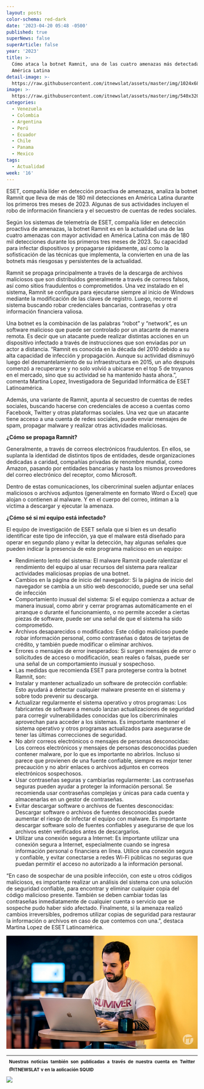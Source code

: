 ```yaml
---
layout: posts
color-schema: red-dark
date: '2023-04-20 05:48 -0500'
published: true
superNews: false
superArticle: false
year: '2023'
title: >-
  Cómo ataca la botnet Ramnit, una de las cuatro amenazas más detectadas en
  América Latina
detail-image: >-
  https://raw.githubusercontent.com/itnewslat/assets/master/img/1024x680/laptop-en-uso-g.jpg
image: >-
  https://raw.githubusercontent.com/itnewslat/assets/master/img/540x320/laptop-en-uso-p.jpg
categories:
  - Venezuela
  - Colombia
  - Argentina
  - Perú
  - Ecuador
  - Chile
  - Panama
  - Mexico
tags:
  - Actualidad
week: '16'
---
```

ESET, compañía líder en detección proactiva de amenazas, analiza la botnet Ramnit que lleva de más de 180 mil detecciones en América Latina durante los primeros tres meses de 2023. Algunas de sus actividades incluyen el robo de información financiera y el secuestro de cuentas de redes sociales.


Según los sistemas de telemetría de ESET, compañía líder en detección proactiva de amenazas, la botnet Ramnit es en la actualidad una de las cuatro amenazas con mayor actividad en América Latina con más de 180 mil detecciones durante los primeros tres meses de 2023. Su capacidad para infectar dispositivos y propagarse rápidamente, así como la sofisticación de las técnicas que implementa, la convierten en una de las botnets más riesgosas y persistentes de la actualidad.

Ramnit se propaga principalmente a través de la descarga de archivos maliciosos que son distribuidos generalmente a través de correos falsos, así como sitios fraudulentos o comprometidos. Una vez instalado en el sistema, Ramnit se configura para ejecutarse siempre al inicio de Windows mediante la modificación de las claves de registro. Luego, recorre el sistema buscando robar credenciales bancarias, contraseñas y otra información financiera valiosa.

Una botnet es la combinación de las palabras “robot” y “network”, es un software malicioso que puede ser controlado por un atacante de manera remota. Es decir que un atacante puede realizar distintas acciones en un dispositivo infectado a través de instrucciones que son enviadas por un actor a distancia. “Ramnit es conocida en la década del 2010 debido a su alta capacidad de infección y propagación. Aunque su actividad disminuyó luego del desmantelamiento de su infraestructura en 2015, un año después comenzó a recuperarse y no solo volvió a ubicarse en el top 5 de troyanos en el mercado, sino que su actividad se ha mantenido hasta ahora.”, comenta Martina Lopez, Investigadora de Seguridad Informática de ESET Latinoamérica. 

Además, una variante de Ramnit, apunta al secuestro de cuentas de redes sociales, buscando hacerse con credenciales de acceso a cuentas como Facebook, Twitter y otras plataformas sociales. Una vez que un atacante tiene acceso a una cuenta de redes sociales, puede enviar mensajes de spam, propagar malware y realizar otras actividades maliciosas.

**¿Cómo se propaga Ramnit?**

Generalmente, a través de correos electrónicos fraudulentos. En ellos, se suplanta la identidad de distintos tipos de entidades, desde organizaciones dedicadas a caridad, compañías privadas de renombre mundial, como Amazon, pasando por entidades bancarias y hasta los mismos proveedores del correo electrónico del receptor, como Microsoft.

Dentro de estas comunicaciones, los cibercriminal suelen adjuntar enlaces maliciosos o archivos adjuntos (generalmente en formato Word o Excel) que alojan o contienen al malware. Y en el cuerpo del correo, intiman a la víctima a descargar y ejecutar la amenaza.

**¿Cómo sé si mi equipo está infectado?**

El equipo de investigación de ESET señala que si bien es un desafío identificar este tipo de infección, ya que el malware está diseñado para operar en segundo plano y evitar la detección, hay algunas señales que pueden indicar la presencia de este programa malicioso en un equipo:

- Rendimiento lento del sistema: El malware Ramnit puede ralentizar el rendimiento del equipo al usar recursos del sistema para realizar actividades maliciosas propias de una botnet.
- Cambios en la página de inicio del navegador: Si la página de inicio del navegador se cambia a un sitio web desconocido, puede ser una señal de infección
- Comportamiento inusual del sistema: Si el equipo comienza a actuar de manera inusual, como abrir y cerrar programas automáticamente en el arranque o durante el funcionamiento, o no permite acceder a ciertas piezas de software, puede ser una señal de que el sistema ha sido comprometido.
- Archivos desaparecidos o modificados: Este código malicioso puede robar información personal, como contraseñas o datos de tarjetas de crédito, y también puede modificar o eliminar archivos.
- Errores o mensajes de error inesperados: Si surgen mensajes de error o solicitudes de acceso o modificación, sean reales o falsas, puede ser una señal de un comportamiento inusual y sospechoso.
- Las medidas que recomienda ESET para protegerse contra la botnet Ramnit, son:
- Instalar y mantener actualizado un software de protección confiable: Esto ayudará a detectar cualquier malware presente en el sistema y sobre todo prevenir su descarga.
- Actualizar regularmente el sistema operativo y otros programas: Los fabricantes de software a menudo lanzan actualizaciones de seguridad para corregir vulnerabilidades conocidas que los cibercriminales aprovechan para acceder a los sistemas. Es importante mantener el sistema operativo y otros programas actualizados para asegurarse de tener las últimas correcciones de seguridad.
- No abrir correos electrónicos o mensajes de personas desconocidas: Los correos electrónicos y mensajes de personas desconocidas pueden contener malware, por lo que es importante no abrirlos. Incluso si parece que provienen de una fuente confiable, siempre es mejor tener precaución y no abrir enlaces o archivos adjuntos en correos electrónicos sospechosos.
- Usar contraseñas seguras y cambiarlas regularmente: Las contraseñas seguras pueden ayudar a proteger la información personal. Se recomienda usar contraseñas complejas y únicas para cada cuenta y almacenarlas en un gestor de contraseñas.
- Evitar descargar software o archivos de fuentes desconocidas: Descargar software o archivos de fuentes desconocidas puede aumentar el riesgo de infectar el equipo con malware. Es importante descargar software solo de fuentes confiables y asegurarse de que los archivos estén verificados antes de descargarlos.
- Utilizar una conexión segura a Internet: Es importante utilizar una conexión segura a Internet, especialmente cuando se ingresa información personal o financiera en línea. Utilice una conexión segura y confiable, y evitar conectarse a redes Wi-Fi públicas no seguras que puedan permitir el acceso no autorizado a la información personal.


“En caso de sospechar de una posible infección, con este u otros códigos maliciosos, es importante realizar un análisis del sistema con una solución de seguridad confiable, para encontrar y eliminar cualquier copia del código malicioso presente. También se deben cambiar todas las contraseñas inmediatamente de cualquier cuenta o servicio que se sospeche pudo haber sido afectado. Finalmente, si la amenaza realizó cambios irreversibles, podremos utilizar copias de seguridad para restaurar la información o archivos en caso de que contemos con una.”, destaca Martina Lopez de ESET Latinoamérica.

![](https://raw.githubusercontent.com/itnewslat/assets/master/img/540x320/laptop-en-uso-p.jpg)

<table style="height: 42px;" width="569">
<tbody>
<tr>
<td style="text-align: justify;"><sub><strong>Nuestras noticias también son publicadas a través de nuestra cuenta en Twitter <a href="https://twitter.com/itnewslat?lang=es">@ITNEWSLAT</a> y en la aplicación <a href="https://squidapp.co/en/">SQUID</a></strong></sub></td>
</tr>
</tbody>
</table>
<img src="https://tracker.metricool.com/c3po.jpg?hash=56f88a41e39ab42c063cc51676587a04"/>